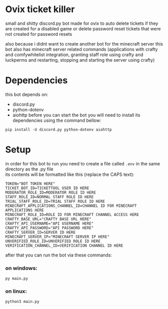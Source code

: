 # Ovix ticket killer
small and shitty discord.py bot made for ovix to auto delete tickets if they are created for a disabled game or delete password reset tickets that were not created for password resets  
  
also because i didnt want to create another bot for the minecraft server this bot also has minecraft server related commands (applications with crafty and comfywhitelist integration, granting staff role using crafty and luckperms and restarting, stopping and starting the server using crafty)

# Dependencies
this bot depends on:
- discord.py
- python-dotenv  
- aiohttp
before you can start the bot you will need to install its dependencies using the command bellow:  
```
pip install -U discord.py python-dotenv aiohttp
```

# Setup
in order for this bot to run you need to create a file called `.env` in the same directory as the .py file  
its contents will be formatted like this (replace the CAPS text):
```env
TOKEN="BOT TOKEN HERE"
TICKET_BOT_ID=TICKETTOOL USER ID HERE
MODERATOR_ROLE_ID=MODERATOR ROLE ID HERE
STAFF_ROLE_ID=NORMAL STAFF ROLE ID HERE
TRIAL_STAFF_ROLE_ID=TRIAL STAFF ROLE ID HERE
MINECRAFT_APPLICATIONS_CHANNEL_ID=CHANNEL ID FOR MINECRAFT APPLICATIONS HERE
MINECRAFT_ROLE_ID=ROLE ID FOR MINECRAFT CHANNEL ACCESS HERE
CRAFTY_BASE_URL="CRAFTY BASE URL HERE"
CRAFTY_API_USERNAME="API USERNAME HERE"
CRAFTY_API_PASSWORD="API PASSWORD HERE"
CRAFTY_SERVER_ID=SERVER ID HERE
MINECRAFT_SERVER_IP="MINECRAFT SERVER IP HERE"
UNVERIFIED_ROLE_ID=UNVERIFIED ROLE ID HERE
VERIFICATION_CHANNEL_ID=VERIFICATION CHANNEL ID HERE
```
after that you can run the bot via these commands:  
### on windows:
```
py main.py
```
### on linux:
```bash
python3 main.py
```

